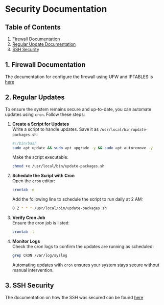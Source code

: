 # Security Documentation

## Table of Contents

1. [Firewall Documentation](#1-firewall-documentation)
2. [Regular Update Documentation](#2-regular-updates)
3. [SSH Security](#3-ssh-security)

## 1. Firewall Documentation

The documentation for configure the firewall using UFW and IPTABLES is [here](./ufw_tech_doc.md)

## 2. Regular Updates

To ensure the system remains secure and up-to-date, you can automate updates using `cron`. Follow these steps:

1. **Create a Script for Updates**  
    Write a script to handle updates. Save it as `/usr/local/bin/update-packages.sh`:

    ```bash
    #!/bin/bash
    sudo apt update && sudo apt upgrade -y && sudo apt autoremove -y
    ```
    Make the script executable:
    
    ```bash
    chmod +x /usr/local/bin/update-packages.sh
    ```

2. **Schedule the Script with Cron**  
    Open the `cron` editor:
    ```bash
    crontab -e
    ```

    Add the following line to schedule the script to run daily at 2 AM:
    ```bash
    0 2 * * * /usr/local/bin/update-packages.sh
    ```

3. **Verify Cron Job**  
    Ensure the cron job is listed:
    ```bash
    crontab -l
    ```

4. **Monitor Logs**  
    Check the cron logs to confirm the updates are running as scheduled:
    ```bash
    grep CRON /var/log/syslog
    ```

    Automating updates with `cron` ensures your system stays secure without manual intervention.

## 3. SSH Security
The documentation on how the SSH was secured can be found [here](./SSH-Security-Guide.md)
